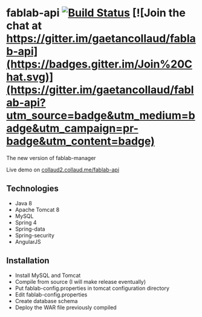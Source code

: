 fablab-api [![Build Status](https://travis-ci.org/gaetancollaud/fablab-api.svg?branch=master)](https://travis-ci.org/gaetancollaud/fablab-api) [![Join the chat at https://gitter.im/gaetancollaud/fablab-api](https://badges.gitter.im/Join%20Chat.svg)](https://gitter.im/gaetancollaud/fablab-api?utm_source=badge&utm_medium=badge&utm_campaign=pr-badge&utm_content=badge)
==========



The new version of fablab-manager

Live demo on [collaud2.collaud.me/fablab-api](http://collaud2.collaud.me/fablab-api-1.1-SNAPSHOT)

## Technologies
* Java 8
* Apache Tomcat 8
* MySQL
* Spring 4
* Spring-data
* Spring-security
* AngularJS

## Installation

* Install MySQL and Tomcat
* Compile from source (I will make release eventually)
* Put fablab-config.properties in tomcat configuration directory
* Edit fablab-config.properties
* Create database schema
* Deploy the WAR file previously compiled
